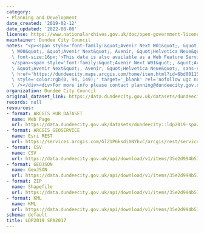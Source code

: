 ```yaml
---
category:
- Planning and Development
date_created: '2019-02-12'
date_updated: '2022-08-08'
license: https://www.nationalarchives.gov.uk/doc/open-government-licence/version/3/
maintainer: Dundee City Council
notes: "<p><span style='font-family:&quot;Avenir Next W01&quot;, &quot;Avenir Next\
  \ W00&quot;, &quot;Avenir Next&quot;, Avenir, &quot;Helvetica Neue&quot;, sans-serif;\
  \ font-size:16px;'>This data is also available as a Web Feature Service (WFS) at\_\
  </span><span style='font-family:&quot;Avenir Next W01&quot;, &quot;Avenir Next W00&quot;,\
  \ &quot;Avenir Next&quot;, Avenir, &quot;Helvetica Neue&quot;, sans-serif; font-size:16px;'><a\
  \ href='https://dundeecity.maps.arcgis.com/home/item.html?id=6bd0011538594e8e9f422d24b22d7f8c#overview'\
  \ style='color:rgb(0, 94, 149);' target='_blank' rel='nofollow ugc noopener noreferrer'>https://dundeecity.maps.arcgis.com/home/item.html?id=6bd0011538594e8e9f422d24b22d7f8c#overview</a></span><div><br\
  \ /></div><div>For more info please contact planning@dundeecity.gov.uk</div></p>"
organization: Dundee City Council
original_dataset_link: https://data.dundeecity.gov.uk/datasets/dundeecity::ldp2019-spa2017
records: null
resources:
- format: ARCGIS HUB DATASET
  name: Web Page
  url: https://data.dundeecity.gov.uk/datasets/dundeecity::ldp2019-spa2017
- format: ARCGIS GEOSERVICE
  name: Esri REST
  url: https://services.arcgis.com/GlZ1P6ksdiXNYhvC/arcgis/rest/services/LDP2019_WFL1/FeatureServer/23
- format: CSV
  name: CSV
  url: https://data.dundeecity.gov.uk/api/download/v1/items/35e2d994b53f42b990e4000f0f71c0f7/csv?layers=23
- format: GEOJSON
  name: GeoJSON
  url: https://data.dundeecity.gov.uk/api/download/v1/items/35e2d994b53f42b990e4000f0f71c0f7/geojson?layers=23
- format: ZIP
  name: Shapefile
  url: https://data.dundeecity.gov.uk/api/download/v1/items/35e2d994b53f42b990e4000f0f71c0f7/shapefile?layers=23
- format: KML
  name: KML
  url: https://data.dundeecity.gov.uk/api/download/v1/items/35e2d994b53f42b990e4000f0f71c0f7/kml?layers=23
schema: default
title: LDP2019 SPA2017
---
```

